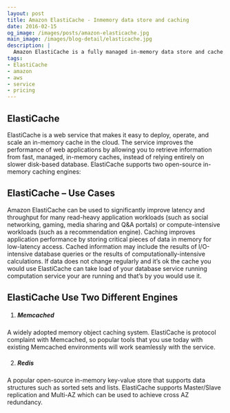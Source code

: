 ```yaml
---
layout: post
title: Amazon ElastiCache - Inmemory data store and caching
date: 2016-02-15
og_image: /images/posts/amazon-elasticache.jpg
main_image: /images/blog-detail/elasticache.jpg
description: |
  Amazon ElastiCache is a fully managed in-memory data store and cache service by Amazon Web Services.
tags:
- ElastiCache
- amazon
- aws
- service
- pricing
---
```


## ElastiCache

ElastiCache is a web service that makes it easy to deploy, operate, and scale an in-memory cache in the cloud. The service improves the performance  of web applications by allowing you to retrieve information from fast, managed, in-memory caches, instead of relying entirely on slower disk-based database. ElastiCache supports two open-source in-memory caching engines:

## ElastiCache – Use Cases

Amazon ElastiCache can be used to significantly improve latency and throughput for many read-heavy application workloads (such as social networking, gaming, media sharing and Q&A portals) or compute-intensive workloads (such as a recommendation engine). Caching improves application performance by storing critical pieces of data in memory for low-latency access. Cached information may include the results of I/O-intensive database queries or the results of computationally-intensive calculations. If data does not change regularly and it’s ok the cache you would use ElastiCache can take load of your database service running computation service your are running and that’s by you would use it.

ElastiCache Use Two Different Engines
---

1. ##### Memcached

<span>A widely adopted memory object caching system. ElastiCache is protocol complaint with Memcached, so popular tools that you use today with existing Memcached environments will work seamlessly with the service.
</span>

2. ##### Redis

<span>A popular open-source in-memory key-value store that supports data structures such as sorted sets and lists. ElastiCache supports Master/Slave replication and Multi-AZ which can be used to achieve cross AZ redundancy.
</span>    
